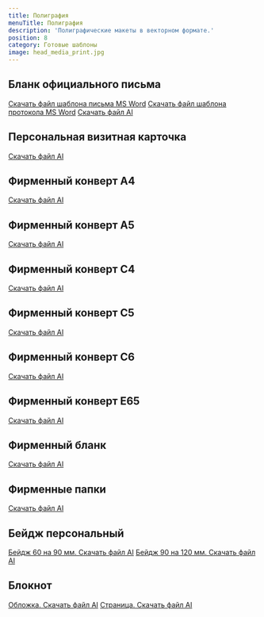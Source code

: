 ```yaml
---
title: Полиграфия
menuTitle: Полиграфия
description: 'Полиграфические макеты в векторном формате.'
position: 8
category: Готовые шаблоны
image: head_media_print.jpg
---
```


## Бланк официального письма

<figure>
  <nuxt-img src="/media/1_blank.jpg" preset="preview"></nuxt-img>
</figure>

<file-download><a href="/download/media/blank.dotx" target="_blank">Скачать файл шаблона письма MS Word</a></file-download>
<file-download><a href="/download/media/protocol.dotx" target="_blank">Скачать файл шаблона протокола MS Word</a></file-download>
<file-download><a href="/download/media/blank.ai" target="_blank">Скачать файл AI</a></file-download>

## Персональная визитная карточка

<figure>
  <nuxt-img src="/media/8_business_card.jpg" preset="preview"></nuxt-img>
</figure>

<file-download><a href="/download/media/business_card.ai" target="_blank">Скачать файл AI</a></file-download>

## Фирменный конверт A4

<figure>
  <nuxt-img src="/media/2_envelope_a4.jpg" preset="preview"></nuxt-img>
</figure>

<file-download><a href="/download/media/envelope_a4.ai" target="_blank">Скачать файл AI</a></file-download>

## Фирменный конверт A5

<figure>
  <nuxt-img src="/media/3_envelope_a5.jpg" preset="preview"></nuxt-img>
</figure>

<file-download><a href="/download/media/envelope_a5.ai" target="_blank">Скачать файл AI</a></file-download>

## Фирменный конверт C4

<figure>
  <nuxt-img src="/media/4_envelope_c4.jpg" preset="preview"></nuxt-img>
</figure>

<file-download><a href="/download/media/envelope_c4.ai" target="_blank">Скачать файл AI</a></file-download>

## Фирменный конверт C5

<figure>
  <nuxt-img src="/media/5_envelope_c5.jpg" preset="preview"></nuxt-img>
</figure>

<file-download><a href="/download/media/envelope_c5.ai" target="_blank">Скачать файл AI</a></file-download>

## Фирменный конверт C6

<figure>
  <nuxt-img src="/media/6_envelope_c6.jpg" preset="preview"></nuxt-img>
</figure>

<file-download><a href="/download/media/envelope_c6.ai" target="_blank">Скачать файл AI</a></file-download>

## Фирменный конверт E65

<figure>
  <nuxt-img src="/media/7_envelope_e65.jpg" preset="preview"></nuxt-img>
</figure>

<file-download><a href="/download/media/envelope_e65.ai" target="_blank">Скачать файл AI</a></file-download>

## Фирменный бланк

<figure>
  <nuxt-img src="/media/9_paper.jpg" preset="preview"></nuxt-img>
</figure>

<file-download><a href="/download/media/paper.ai" target="_blank">Скачать файл AI</a></file-download>

## Фирменные папки

<figure>
  <nuxt-img src="/media/10_folder.jpg" preset="preview"></nuxt-img>
</figure>

<file-download><a href="/download/media/folder_220x305.ai" target="_blank">Скачать файл AI</a></file-download>

## Бейдж персональный

<figure>
  <nuxt-img src="/media/11_badge-vertical.jpg" preset="preview"></nuxt-img>
</figure>

<file-download><a href="/download/media/badge_small.ai" target="_blank">Бейдж 60 на 90 мм. Скачать файл AI</a></file-download>
<file-download><a href="/download/media/badge_big.ai" target="_blank">Бейдж 90 на 120 мм. Скачать файл AI</a></file-download>

## Блокнот

<figure>
  <nuxt-img src="/media/12_notepad.jpg" preset="preview"></nuxt-img>
</figure>

<file-download><a href="/download/media/folder_220x305.ai" target="_blank">Обложка. Скачать файл AI</a></file-download>
<file-download><a href="/download/media/folder_220x305.ai" target="_blank">Страница. Скачать файл AI</a></file-download>